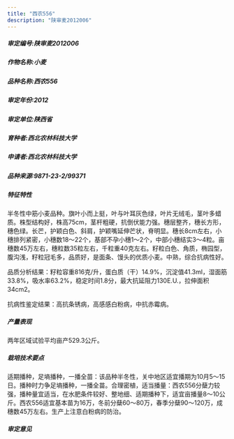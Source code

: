 ```yaml
---
title: "西农556"
description: "陕审麦2012006"
---
```

##### 审定编号:陕审麦2012006

##### 作物名称:小麦

##### 品种名称:西农556

##### 审定年份:2012

##### 审定单位:陕西省

##### 育种者:西北农林科技大学

##### 申请者:西北农林科技大学

##### 品种来源:9871-23-2/99371

##### 特征特性
半冬性中筋小麦品种。旗叶小而上挺，叶与叶耳灰色绿，叶片无绒毛，茎叶多蜡质。株型结构好，株高75cm，茎杆粗硬，抗倒伏能力强。穗层整齐，穗长方形，穗色绿。长芒，护颖白色、斜肩，护颖嘴延伸芒状，脊明显。穗长8cm左右，小穗排列紧密，小穗数18～22个，基部不孕小穗1～2个，中部小穗结实3～4粒。亩穗数45万左右，穗粒数35粒左右，千粒重40克左右。籽粒白色、角质，椭园型，腹沟浅，籽粒冠毛多，品质好，是面条、馒头的优质小麦。中熟，综合抗病性好。
品质分析结果：籽粒容重816克/升，蛋白质（干）14.9%，沉淀值41.3ml，湿面筋33.8%，吸水率63.2%，稳定时间1.8分，最大抗延阻力130E.U.，拉伸面积34cm2。
抗病性鉴定结果：高抗条锈病，高感感白粉病，中抗赤霉病。


##### 产量表现
两年区域试验平均亩产529.3公斤。

##### 栽培技术要点
适期播种，足墒播种，一播全苗：该品种半冬性，关中地区适宜播期为10月5～15日。播种时力争足墒播种，一播全苗。合理密植，适当播量：西农556分蘖力较强，播种量宜适当，在水肥条件较好、整地细、适期播种下，适宜亩播量8～10公斤。西农556适宜基本苗为16万，冬前分蘖60～80万，春季分蘖90～120万，成穗数45万左右。生产上注意白粉病的防治。

##### 审定意见

